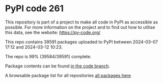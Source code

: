 # PyPI code 261

This repository is part of a project to make all code in PyPI as accessible as possible. For more information 
on the project and to find out how to utilise this data, see the website: https://py-code.org/

This repo contains 39591 packages uploaded to PyPI between 
2024-03-07 17:12 and 2024-03-12 10:23.

The repo is 99% (39584/39591) complete.

Package contents can be found [in the code branch](https://github.com/pypi-data/pypi-mirror-261/tree/code/packages).

A browsable package list for all repositories [all packages here](https://py-code.org/repositories/pypi-mirror-261).


